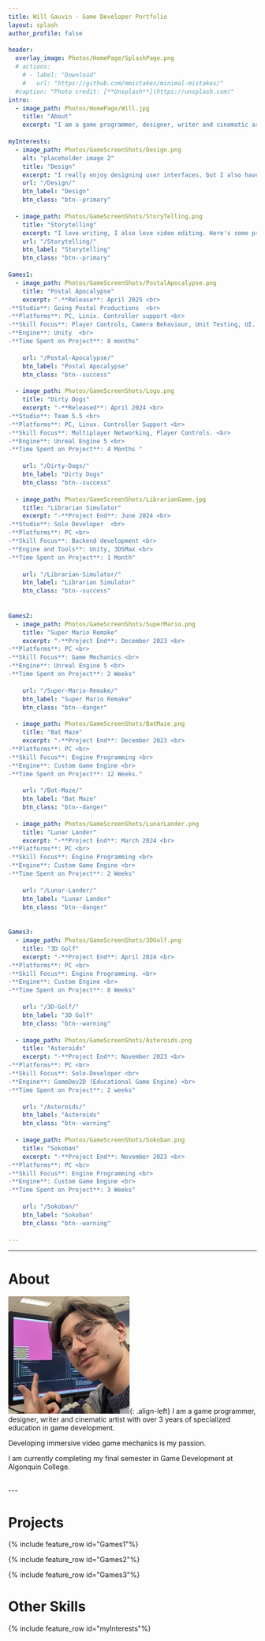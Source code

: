 ```yaml
---
title: Will Gauvin - Game Developer Portfolio
layout: splash
author_profile: false

header:
  overlay_image: Photos/HomePage/SplashPage.png
  # actions:
    # - label: "Download"
    #   url: "https://github.com/mmistakes/minimal-mistakes/"
  #caption: "Photo credit: [**Unsplash**](https://unsplash.com)"
intro: 
  - image_path: Photos/HomePage/Will.jpg
    title: "About"
    excerpt: "I am a game programmer, designer, writer and cinematic artist with over 3 years of specialized education in this field."

myInterests:
  - image_path: Photos/GameScreenShots/Design.png
    alt: "placeholder image 2"
    title: "Design"
    excerpt: "I really enjoy designing user interfaces, but I also have experience in level design. Check it out!"
    url: "/Design/"
    btn_label: "Design"
    btn_class: "btn--primary"

  - image_path: Photos/GameScreenShots/StoryTelling.png
    title: "Storytelling"
    excerpt: "I love writing, I also love video editing. Here's some projects I've worked on to convey a story to the player."
    url: "/Storytelling/"
    btn_label: "Storytelling"
    btn_class: "btn--primary"

Games1:
  - image_path: Photos/GameScreenShots/PostalApocalypse.png
    title: "Postal Apocalypse"
    excerpt: "-**Release**: April 2025 <br>  
-**Studio**: Going Postal Productions  <br> 
-**Platforms**: PC, Linix. Controller support <br>  
-**Skill Focus**: Player Controls, Camera Behaviour, Unit Testing, UI.  <br> 
-**Engine**: Unity  <br> 
-**Time Spent on Project**: 8 months"

    url: "/Postal-Apocalypse/"
    btn_label: "Postal Apocalypse"
    btn_class: "btn--success"

  - image_path: Photos/GameScreenShots/Logo.png
    title: "Dirty Dogs"
    excerpt: "-**Released**: April 2024 <br>
-**Studio**: Team 5.5 <br>
-**Platforms**: PC, Linux. Controller Support <br>
-**Skill Focus**: Multiplayer Networking, Player Controls. <br>
-**Engine**: Unreal Engine 5 <br>
-**Time Spent on Project**: 4 Months "

    url: "/Dirty-Dogs/"
    btn_label: "Dirty Dogs"
    btn_class: "btn--success"

  - image_path: Photos/GameScreenShots/LibrarianGame.jpg
    title: "Librarian Simulator"
    excerpt: "-**Project End**: June 2024 <br>
-**Studio**: Solo Developer  <br> 
-**Platforms**: PC <br>
-**Skill Focus**: Backend development <br>
-**Engine and Tools**: Unity, 3DSMax <br>
-**Time Spent on Project**: 1 Month"

    url: "/Librarian-Simulator/"
    btn_label: "Librarian Simulator"
    btn_class: "btn--success"


Games2:
  - image_path: Photos/GameScreenShots/SuperMario.png
    title: "Super Mario Remake"
    excerpt: "-**Project End**: December 2023 <br> 
-**Platforms**: PC <br>
-**Skill Focus**: Game Mechanics <br>
-**Engine**: Unreal Engine 5 <br>
-**Time Spent on Project**: 2 Weeks"

    url: "/Super-Mario-Remake/"
    btn_label: "Super Mario Remake"
    btn_class: "btn--danger"

  - image_path: Photos/GameScreenShots/BatMaze.png
    title: "Bat Maze"
    excerpt: "-**Project End**: December 2023 <br>
-**Platforms**: PC <br>
-**Skill Focus**: Engine Programming <br> 
-**Engine**: Custom Game Engine <br>
-**Time Spent on Project**: 12 Weeks."

    url: "/Bat-Maze/"
    btn_label: "Bat Maze"
    btn_class: "btn--danger"

  - image_path: Photos/GameScreenShots/LunarLander.png
    title: "Lunar Lander"
    excerpt: "-**Project End**: March 2024 <br> 
-**Platforms**: PC <br>
-**Skill Focus**: Engine Programming <br> 
-**Engine**: Custom Game Engine <br>
-**Time Spent on Project**: 2 Weeks"

    url: "/Lunar-Lander/"
    btn_label: "Lunar Lander"
    btn_class: "btn--danger"


Games3:
  - image_path: Photos/GameScreenShots/3DGolf.png
    title: "3D Golf"
    excerpt: "-**Project End**: April 2024 <br> 
-**Platforms**: PC <br>
-**Skill Focus**: Engine Programming. <br>
-**Engine**: Custom Engine <br>
-**Time Spent on Project**: 8 Weeks"

    url: "/3D-Golf/"
    btn_label: "3D Golf"
    btn_class: "btn--warning"

  - image_path: Photos/GameScreenShots/Asteroids.png
    title: "Asteroids"
    excerpt: "-**Project End**: November 2023 <br>
-**Platforms**: PC <br>
-**Skill Focus**: Solo-Developer <br> 
-**Engine**: GameDev2D (Educational Game Engine) <br>
-**Time Spent on Project**: 2 weeks"

    url: "/Asteroids/"
    btn_label: "Asteroids"
    btn_class: "btn--warning"

  - image_path: Photos/GameScreenShots/Sokoban.png
    title: "Sokoban"
    excerpt: "-**Project End**: November 2023 <br>
-**Platforms**: PC <br>
-**Skill Focus**: Engine Programming <br>
-**Engine**: Custom Game Engine <br>
-**Time Spent on Project**: 3 Weeks"

    url: "/Sokoban/"
    btn_label: "Sokoban"
    btn_class: "btn--warning"

---
```


---

# About

![image-left](Photos/HomePage/Will246.jpg){: .align-left}
I am a game programmer, designer, writer and cinematic artist with over 3 years of specialized education in game development.  

Developing immersive video game mechanics is my passion.

I am currently completing my final semester in Game Development at Algonquin College.

<br>
---


# Projects

{% include feature_row id="Games1"%}

{% include feature_row id="Games2"%}

{% include feature_row id="Games3"%}

# Other Skills

{% include feature_row id="myInterests"%}




<!--- 
{% include feature_row id="feature_row3" type="right" %}

-->


